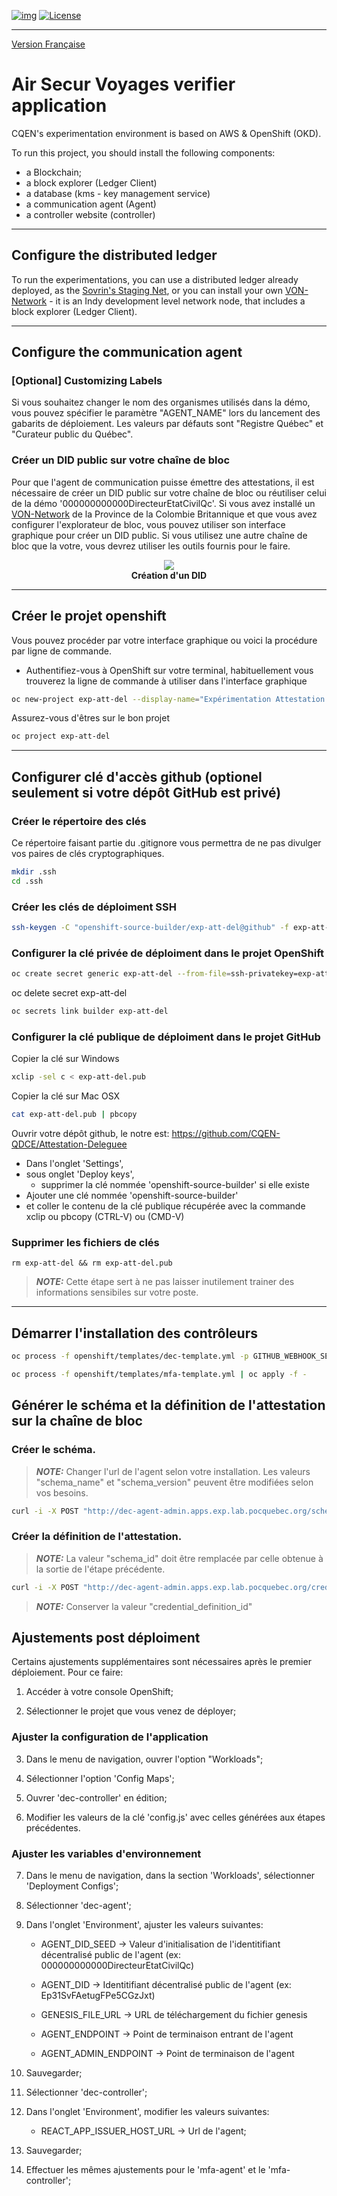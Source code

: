 [![img](https://img.shields.io/badge/Lifecycle-Experimental-339999)](https://www.quebec.ca/gouv/politiques-orientations/vitrine-numeriqc/accompagnement-des-organismes-publics/demarche-conception-services-numeriques)
[![License](https://img.shields.io/badge/Licence-LiLiQ--R-blue)](LICENSE)

---
[Version Française](README_fr_CA.md)

# Air Secur Voyages verifier application 

CQEN's experimentation environment is based on AWS & OpenShift (OKD).

To run this project, you should install the following components: 

- a Blockchain; 
- a block explorer (Ledger Client)
- a database (kms - key management service)
- a communication agent (Agent)
- a controller website (controller)

---

## Configure the distributed ledger 

To run the experimentations, you can use a distributed ledger already deployed, as the [Sovrin's Staging Net](https://sovrin.org), or you can install your own [VON-Network](https://github.com/bcgov/von-network) - it is an Indy development level network node, that includes a block explorer (Ledger Client). 

---
## Configure the communication agent 

### [Optional] Customizing Labels


Si vous souhaitez changer le nom des organismes utilisés dans la démo, vous pouvez spécifier le paramètre "AGENT_NAME" lors du lancement des gabarits de déploiement. Les valeurs par défauts sont "Registre Québec" et "Curateur public du Québec".

### Créer un DID public sur votre chaîne de bloc

Pour que l'agent de communication puisse émettre des attestations, il est nécessaire de créer un DID public sur votre chaîne de bloc ou réutiliser celui de la démo '000000000000DirecteurEtatCivilQc'. Si vous avez installé un [VON-Network](https://github.com/bcgov/von-network) de la Province de la Colombie Britannique et que vous avez configurer l'explorateur de bloc, vous pouvez utiliser son interface graphique pour créer un DID public. Si vous utilisez une autre chaîne de bloc que la votre, vous devrez utiliser les outils fournis pour le faire.

<p align="center">
  <img src="../../images/NewDID.png" label="Explorateur de bloc" />

  <br>
  <b>Création d'un DID</b>
</p>

---

## Créer le projet openshift

Vous pouvez procéder par votre interface graphique ou voici la procédure par ligne de commande.

- Authentifiez-vous à OpenShift sur votre terminal, habituellement vous trouverez la ligne de commande à utiliser dans l'interface graphique

```bash
oc new-project exp-att-del --display-name="Expérimentation Attestation Déléguée" --description="Expérimentation sur l'Attestation Déléguée en verifiable credential"
```

Assurez-vous d'êtres sur le bon projet

```bash
oc project exp-att-del
```

---

## Configurer clé d'accès github (optionel seulement si votre dépôt GitHub est privé)

### Créer le répertoire des clés

Ce répertoire faisant partie du .gitignore vous permettra de ne pas divulger vos paires de clés cryptographiques.

```bash
mkdir .ssh
cd .ssh
```

### Créer les clés de déploiment SSH

```bash
ssh-keygen -C "openshift-source-builder/exp-att-del@github" -f exp-att-del -N ''
```

### Configurer la clé privée de déploiment dans le projet OpenShift

```bash
oc create secret generic exp-att-del --from-file=ssh-privatekey=exp-att-del --type=kubernetes.io/ssh-auth
```

oc delete secret exp-att-del

```bash
oc secrets link builder exp-att-del
```

### Configurer la clé publique de déploiment dans le projet GitHub

Copier la clé sur Windows

```bash
xclip -sel c < exp-att-del.pub
```

Copier la clé sur Mac OSX

```bash
cat exp-att-del.pub | pbcopy
```

Ouvrir votre dépôt github, le notre est: https://github.com/CQEN-QDCE/Attestation-Deleguee

- Dans l'onglet 'Settings',
- sous onglet 'Deploy keys',
  - supprimer la clé nommée 'openshift-source-builder' si elle existe
- Ajouter une clé nommée 'openshift-source-builder'
- et coller le contenu de la clé publique récupérée avec la commande xclip ou pbcopy (CTRL-V) ou (CMD-V)

### Supprimer les fichiers de clés

```
rm exp-att-del && rm exp-att-del.pub
```
> **_NOTE:_** Cette étape sert à ne pas laisser inutilement trainer des informations sensibiles sur votre poste.
---

## Démarrer l'installation des contrôleurs

```bash
oc process -f openshift/templates/dec-template.yml -p GITHUB_WEBHOOK_SECRET='$(cat .ssh/exp-att-del)' | oc apply -f -
```

```bash
oc process -f openshift/templates/mfa-template.yml | oc apply -f -
```

## Générer le schéma et la définition de l'attestation sur la chaîne de bloc

### Créer le schéma.
> **_NOTE:_** Changer l'url de l'agent selon votre installation. Les valeurs "schema_name" et "schema_version" peuvent être modifiées selon vos besoins.
```bash
curl -i -X POST "http://dec-agent-admin.apps.exp.lab.pocquebec.org/schemas" -H "accept: application/json" -H "X-Api-Key: " -H "Content-Type: application/json-patch+json" -d "{\"schema_name\": \"IQNIDENTITE\",\"schema_version\":\"1.0\",\"attributes\":[\"holder.id\",\"holder.type\",\"issuanceDate\",\"expirationDate\",\"credentialSubject.id\",\"credentialSubject.firstNames\",\"credentialSubject.lastName\",\"credentialSubject.gender\",\"credentialSubject.birthplace\",\"credentialSubject.birthDate\",\"credentialSubject.fatherFullName\",\"credentialSubject.motherFullName\",\"credentialSubject.registrationNumber\",\"credentialSubject.photo\"]}"
```

### Créer la définition de l'attestation.
> **_NOTE:_** La valeur "schema_id" doit être remplacée par celle obtenue à la sortie de l'étape précédente.
```bash
curl -i -X POST "http://dec-agent-admin.apps.exp.lab.pocquebec.org/credential-definitions" -H "accept: application/json" -H "X-Api-Key: " -H "Content-Type: application/json-patch+json" -d "{\"support_revocation\": false,\"tag\": \"Identite-IQN\",\"schema_id\": "Ep31SvFAetugFPe5CGzJxt:2:IQNIDENTITE:1.0"}"
```
> **_NOTE:_** Conserver la valeur "credential_definition_id"

## Ajustements post déploiment
Certains ajustements supplémentaires sont nécessaires après le premier déploiement. Pour ce faire:

1. Accéder à votre console OpenShift;

2. Sélectionner le projet que vous venez de déployer;

### Ajuster la configuration de l'application
3. Dans le menu de navigation, ouvrer l'option "Workloads";

4. Sélectionner l'option 'Config Maps';

5. Ouvrer 'dec-controller' en édition; 

6. Modifier les valeurs de la clé 'config.js' avec celles générées aux étapes précédentes.

### Ajuster les variables d'environnement

7. Dans le menu de navigation, dans la section 'Workloads', sélectionner 'Deployment Configs';

8. Sélectionner 'dec-agent';

9. Dans l'onglet 'Environment', ajuster les valeurs suivantes:

    * AGENT_DID_SEED -> Valeur d'initialisation de l'identitifiant décentralisé public de l'agent (ex: 000000000000DirecteurEtatCivilQc)

    * AGENT_DID -> Identitifiant décentralisé public de l'agent (ex: Ep31SvFAetugFPe5CGzJxt)

    * GENESIS_FILE_URL -> URL de téléchargement du fichier genesis

    * AGENT_ENDPOINT -> Point de terminaison entrant de l'agent

    * AGENT_ADMIN_ENDPOINT -> Point de terminaison de l'agent

10. Sauvegarder;

11. Sélectionner 'dec-controller';

12. Dans l'onglet 'Environment', modifier les valeurs suivantes:

    * REACT_APP_ISSUER_HOST_URL -> Url de l'agent;

13. Sauvegarder;

14. Effectuer les mêmes ajustements pour le 'mfa-agent' et le 'mfa-controller';
